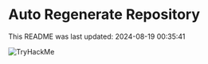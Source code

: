 # Auto Regenerate Repository

This README was last updated: 2024-08-19 00:35:41

 ![TryHackMe](https://tryhackme.com/badge/533634)